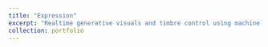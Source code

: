 ```yaml
---
title: "Expression"
excerpt: "Realtime generative visuals and timbre control using machine learning pose recognition(PoseNet)<br/><source src='/images/tn_expression.mp4'>"
collection: portfolio
---
```


